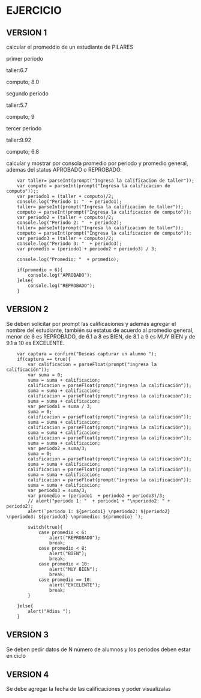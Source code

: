 # EJERCICIO

## VERSION 1 

calcular el promeddio de un estudiante de PILARES

primer periodo

taller:6.7

computo; 8.0
    
segundo periodo

taller:5.7

computo; 9
    
tercer periodo

taller:9.92

computo; 6.8
    
calcular y mostrar por consola promedio por periodo y promedio general, ademas del status APROBADO o REPROBADO.

        var taller= parseInt(prompt("Ingresa la calificacion de taller"));
        var computo = parseInt(prompt("Ingresa la calificacion de computo"));;
        var periodo1 = (taller + computo)/2;
        console.log("Periodo 1: "  + periodo1);
        taller= parseInt(prompt("Ingresa la calificacion de taller"));
        computo = parseInt(prompt("Ingresa la calificacion de computo"));
        var periodo2 = (taller + computo)/2;
        console.log("Periodo 2: "  + periodo2);
        taller= parseInt(prompt("Ingresa la calificacion de taller"));
        computo = parseInt(prompt("Ingresa la calificacion de computo"));
        var periodo3 = (taller + computo)/2;
        console.log("Periodo 3: "  + periodo3);
        var promedio = (periodo1 + periodo2 + periodo3) / 3;
        
        console.log("Promedio: "  + promedio);
        
        if(promedio > 6){
            console.log("APROBADO");
        }else{
            console.log("REPROBADO");
        }

## VERSION 2
Se deben solicitar por prompt las calificaciones y además agregar el nombre del estudiante, también su estatus de acuerdo al promedio general, menor de 6 es REPROBADO, de 6.1 a 8 es BIEN, de 8.1 a 9 es MUY BIEN y de 9.1 a 10 es EXCELENTE.

        var captura = confirm("Deseas capturar un alumno ");
        if(captura == true){
            var calificacion = parseFloat(prompt("ingresa la calificación"));
            var suma = 0;
            suma = suma + calificacion;
            calificacion = parseFloat(prompt("ingresa la calificación"));
            suma = suma + calificacion;
            calificacion = parseFloat(prompt("ingresa la calificación"));
            suma = suma + calificacion;
            var periodo1 = suma / 3;
            suma = 0;
            calificacion = parseFloat(prompt("ingresa la calificación"));
            suma = suma + calificacion;
            calificacion = parseFloat(prompt("ingresa la calificación"));
            suma = suma + calificacion;
            calificacion = parseFloat(prompt("ingresa la calificación"));
            suma = suma + calificacion;
            var periodo2 = suma/3;
            suma = 0;
            calificacion = parseFloat(prompt("ingresa la calificación"));
            suma = suma + calificacion;
            calificacion = parseFloat(prompt("ingresa la calificación"));
            suma = suma + calificacion;
            calificacion = parseFloat(prompt("ingresa la calificación"));
            suma = suma + calificacion;
            var periodo3 = suma/3;
            var promedio = (periodo1  + periodo2 + periodo3)/3;
            // alert("periodo 1: "  + periodo1 + "\nperiodo2: " + periodo2);
            alert(`periodo 1: ${periodo1} \nperiodo2: ${periodo2} \nperiodo3: ${periodo3} \npromedio: ${promedio} `);
        
            switch(true){
                case promedio < 6:
                    alert("REPROBADO");
                    break;
                case promedio < 8:
                    alert("BIEN");
                    break;
                case promedio < 10:
                    alert("MUY BIEN");
                    break;
                case promedio == 10:
                    alert("EXCELENTE");
                    break;
            }
        
        }else{
            alert("Adios ");
        }


## VERSION 3
Se deben pedir datos de N número de alumnos y los periodos deben estar en ciclo


## VERSION 4
Se debe agregar la fecha de las calificaciones y poder visualizalas
